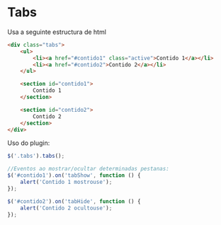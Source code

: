Tabs
====

Usa a seguinte estructura de html

```html
<div class="tabs">
    <ul>
        <li><a href="#contido1" class="active">Contido 1</a></li>
        <li><a href="#contido2">Contido 2</a></li>
    </ul>

    <section id="contido1">
        Contido 1
    </section>

    <section id="contido2">
        Contido 2
    </section>
</div>
```

Uso do plugin:

```javascript
$('.tabs').tabs();

//Eventos ao mostrar/ocultar determinadas pestanas:
$('#contido1').on('tabShow', function () {
    alert('Contido 1 mostrouse');
});

$('#contido2').on('tabHide', function () {
    alert('Contido 2 ocultouse');
});
```